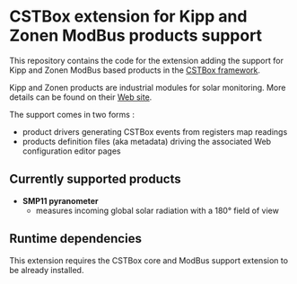 # CSTBox extension for Kipp and Zonen ModBus products support

This repository contains the code for the extension adding the support
for Kipp and Zonen ModBus based products in the [CSTBox framework](http://cstbox.cstb.fr). 

Kipp and Zonen products are industrial modules for solar monitoring. More details can be found
on their [Web site](http://www.kippzonen.com/).

The support comes in two forms :

  * product drivers generating CSTBox events from registers map readings
  * products definition files (aka metadata) driving the associated Web configuration editor
    pages

## Currently supported products

  * **SMP11 pyranometer**
      * measures incoming global solar radiation with a 180° field of view

## Runtime dependencies

This extension requires the CSTBox core and ModBus support extension to be already installed.
